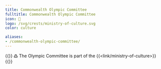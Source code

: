 ```yaml
---
title: Commonwealth Olympic Committee
fulltitle: Commonwealth Olympic Committee
icon: 🏢
logo: /svg/crests/ministry-of-culture.svg
color: culture

aliases:
- /commonwealth-olympic-committee/
---
```

{{<note>}}
߷ The Olympic Committee is part of the {{<link/ministry-of-culture>}}
{{</note>}}